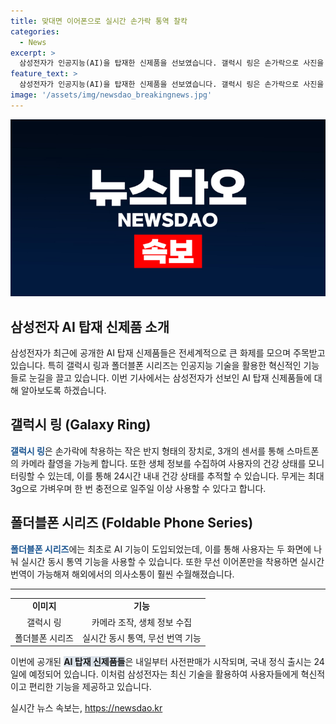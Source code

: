 ```yaml
---
title: 맞대면 이어폰으로 실시간 손가락 통역 찰칵
categories:
  - News
excerpt: >
  삼성전자가 인공지능(AI)을 탑재한 신제품을 선보였습니다. 갤럭시 링은 손가락으로 사진을 찍을 수 있고, 건강 정보를 실시간으로 추적하는데 도움을 줍니다. 또한, 폴더블폰에는 AI 기능을 도입하여 실시간 동시통역이 가능하며, 무선 이어폰으로도 실시간 번역이 가능해졌습니다. 이런 혁신적인 제품들은 내일부터 사전판매가 시작되며, 국내 정식 출시는 24일로 예정돼 있습니다. -채널A 뉴스 임종민-
feature_text: >
  삼성전자가 인공지능(AI)을 탑재한 신제품을 선보였습니다. 갤럭시 링은 손가락으로 사진을 찍을 수 있고, 건강 정보를 실시간으로 추적하는데 도움을 줍니다. 또한, 폴더블폰에는 AI 기능을 도입하여 실시간 동시통역이 가능하며, 무선 이어폰으로도 실시간 번역이 가능해졌습니다. 이런 혁신적인 제품들은 내일부터 사전판매가 시작되며, 국내 정식 출시는 24일로 예정돼 있습니다. -채널A 뉴스 임종민-
image: '/assets/img/newsdao_breakingnews.jpg'
---
```


<p><img src="/assets/img/newsdao_breakingnews.jpg" alt="firstkoreanews 속보" /></p>

<h2>삼성전자 AI 탑재 신제품 소개</h2>

<p data-ke-size="size16">삼성전자가 최근에 공개한 AI 탑재 신제품들은 전세계적으로 큰 화제를 모으며 주목받고 있습니다. 특히 갤럭시 링과 폴더블폰 시리즈는 인공지능 기술을 활용한 혁신적인 기능들로 눈길을 끌고 있습니다. 이번 기사에서는 삼성전자가 선보인 AI 탑재 신제품들에 대해 알아보도록 하겠습니다.</p>

<h2>갤럭시 링 (Galaxy Ring)</h2>

<p data-ke-size="size16"><b><span style="color: #1a5490;">갤럭시 링</span></b>은 손가락에 착용하는 작은 반지 형태의 장치로, 3개의 센서를 통해 스마트폰의 카메라 촬영을 가능케 합니다. 또한 생체 정보를 수집하여 사용자의 건강 상태를 모니터링할 수 있는데, 이를 통해 24시간 내내 건강 상태를 추적할 수 있습니다. 무게는 최대 3g으로 가벼우며 한 번 충전으로 일주일 이상 사용할 수 있다고 합니다.</p>

<h2>폴더블폰 시리즈 (Foldable Phone Series)</h2>

<p data-ke-size="size16"><b><span style="color: #1a5490;">폴더블폰 시리즈</span></b>에는 최초로 AI 기능이 도입되었는데, 이를 통해 사용자는 두 화면에 나눠 실시간 동시 통역 기능을 사용할 수 있습니다. 또한 무선 이어폰만을 착용하면 실시간 번역이 가능해져 해외에서의 의사소통이 훨씬 수월해졌습니다.</p>

<hr>

<table>
    <tr>
        <td style="text-align: center; height: 17px;"><b>이미지</b></td>
        <td style="text-align: center; height: 17px;"><b>기능</b></td>
    </tr>
    <tr>
        <td style="text-align: center; height: 17px;">갤럭시 링</td>
        <td style="text-align: center; height: 17px;">카메라 조작, 생체 정보 수집</td>
    </tr>
    <tr>
        <td style="text-align: center; height: 17px;">폴더블폰 시리즈</td>
        <td style="text-align: center; height: 17px;">실시간 동시 통역, 무선 번역 기능</td>
    </tr>
</table>

<p data-ke-size="size16">이번에 공개된 <b><span style="background-color: #21538527;">AI 탑재 신제품들</span></b>은 내일부터 사전판매가 시작되며, 국내 정식 출시는 24일에 예정되어 있습니다. 이처럼 삼성전자는 최신 기술을 활용하여 사용자들에게 혁신적이고 편리한 기능을 제공하고 있습니다.</p>
실시간 뉴스 속보는, <a href="https://newsdao.kr" rel="dofollow">https://newsdao.kr</a>


